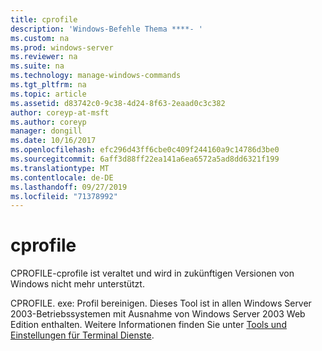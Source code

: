 ```yaml
---
title: cprofile
description: 'Windows-Befehle Thema ****- '
ms.custom: na
ms.prod: windows-server
ms.reviewer: na
ms.suite: na
ms.technology: manage-windows-commands
ms.tgt_pltfrm: na
ms.topic: article
ms.assetid: d83742c0-9c38-4d24-8f63-2eaad0c3c382
author: coreyp-at-msft
ms.author: coreyp
manager: dongill
ms.date: 10/16/2017
ms.openlocfilehash: efc296d43ff6cbe0c409f244160a9c14786d3be0
ms.sourcegitcommit: 6aff3d88ff22ea141a6ea6572a5ad8dd6321f199
ms.translationtype: MT
ms.contentlocale: de-DE
ms.lasthandoff: 09/27/2019
ms.locfileid: "71378992"
---
```

# <a name="cprofile"></a>cprofile



CPROFILE-cprofile ist veraltet und wird in zukünftigen Versionen von Windows nicht mehr unterstützt.

CPROFILE. exe: Profil bereinigen. Dieses Tool ist in allen Windows Server 2003-Betriebssystemen mit Ausnahme von Windows Server 2003 Web Edition enthalten. Weitere Informationen finden Sie unter [Tools und Einstellungen für Terminal Dienste](https://technet.microsoft.com/library/cc776289(v=ws.10).aspx).

# #

## #